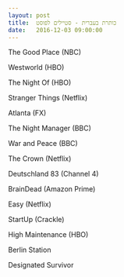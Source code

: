 ```yaml
---
layout: post
title:  כותרת בעברית - סטיילים לפוסט
date:   2016-12-03 09:00:00
---
```


The Good Place (NBC)

Westworld (HBO)

The Night Of (HBO)

Stranger Things (Netflix)

Atlanta (FX)

The Night Manager (BBC)

War and Peace (BBC)

The Crown (Netflix)

Deutschland 83 (Channel 4)

BrainDead (Amazon Prime)

Easy (Netflix)

StartUp (Crackle)

High Maintenance (HBO)

Berlin Station

Designated Survivor
